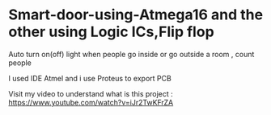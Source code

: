 # Smart-door-using-Atmega16 and the other using Logic ICs,Flip flop
Auto turn on(off) light when people go inside or go outside a room , count people

I used IDE Atmel and i use Proteus to export PCB 

Visit my video to understand what is this project : https://www.youtube.com/watch?v=iJr2TwKFrZA
